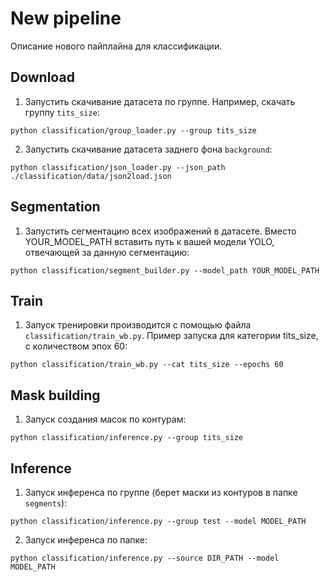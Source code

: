 # New pipeline
Описание нового пайплайна для классификации.

## Download
1. Запустить скачивание датасета по группе. Например, скачать группу `tits_size`:
```
python classification/group_loader.py --group tits_size
```

2. Запустить скачивание датасета заднего фона `background`:
```
python classification/json_loader.py --json_path ./classification/data/json2load.json
```

## Segmentation
1. Запустить сегментацию всех изображений в датасете. Вместо YOUR_MODEL_PATH вставить путь к вашей модели YOLO, отвечающей за данную сегментацию:
```
python classification/segment_builder.py --model_path YOUR_MODEL_PATH
```

## Train
1. Запуск тренировки производится с помощью файла `classification/train_wb.py`. Пример запуска для категории tits_size, с количеством эпох 60:
```
python classification/train_wb.py --cat tits_size --epochs 60
```

## Mask building
1. Запуск создания масок по контурам:
```
python classification/inference.py --group tits_size
```

## Inference
1. Запуск инференса по группе (берет маски из контуров в папке `segments`):
```
python classification/inference.py --group test --model MODEL_PATH
```

2. Запуск инференса по папке:
```
python classification/inference.py --source DIR_PATH --model MODEL_PATH
```







